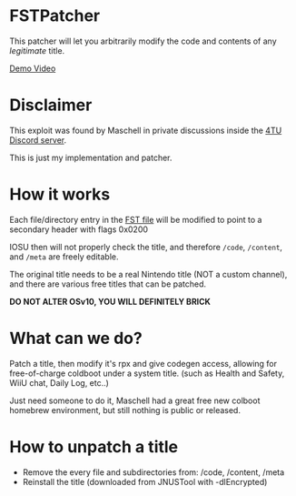 # FSTPatcher
This patcher will let you arbitrarily modify the code and contents of any *legitimate* title.

[Demo Video](https://www.youtube.com/watch?v=ZMmKAt3NI78)

# Disclaimer
This exploit was found by Maschell in private discussions inside the [4TU Discord server](http://fortheusers.org/).

This is just my implementation and patcher.

# How it works
Each file/directory entry in the [FST file](http://wiiubrew.org/wiki/FST) will be modified to point to a secondary header with flags 0x0200

IOSU then will not properly check the title, and therefore `/code`, `/content`, and `/meta` are freely editable.

The original title needs to be a real Nintendo title (NOT a custom channel), and there are various free titles that can be patched.

**DO NOT ALTER OSv10, YOU WILL DEFINITELY BRICK**

# What can we do?
Patch a title, then modify it's rpx and give codegen access, allowing for free-of-charge coldboot under a system title. (such as Health and Safety, WiiU chat, Daily Log, etc..)

Just need someone to do it, Maschell had a great free new colboot homebrew environment, but still nothing is public or released.

# How to unpatch a title
- Remove the every file and subdirectories from: /code, /content, /meta
- Reinstall the title (downloaded from JNUSTool with -dlEncrypted)
